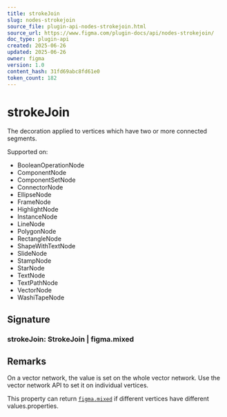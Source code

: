 ```yaml
---
title: strokeJoin
slug: nodes-strokejoin
source_file: plugin-api-nodes-strokejoin.html
source_url: https://www.figma.com/plugin-docs/api/nodes-strokejoin/
doc_type: plugin-api
created: 2025-06-26
updated: 2025-06-26
owner: figma
version: 1.0
content_hash: 31fd69abc8fd61e0
token_count: 182
---
```

# strokeJoin

The decoration applied to vertices which have two or more connected segments.

 Supported on:

- BooleanOperationNode
- ComponentNode
- ComponentSetNode
- ConnectorNode
- EllipseNode
- FrameNode
- HighlightNode
- InstanceNode
- LineNode
- PolygonNode
- RectangleNode
- ShapeWithTextNode
- SlideNode
- StampNode
- StarNode
- TextNode
- TextPathNode
- VectorNode
- WashiTapeNode

## Signature

### strokeJoin: StrokeJoin | figma.mixed

## Remarks

On a vector network, the value is set on the whole vector network. Use the vector network API to set it on individual vertices.

This property can return [`figma.mixed`](/plugin-docs/api/properties/figma-mixed/) if different vertices have different values.properties.